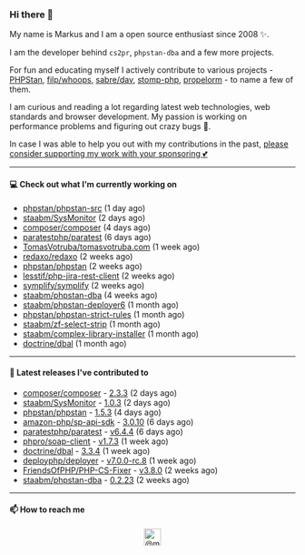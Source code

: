 ### Hi there 👋



My name is Markus and I am a open source enthusiast since 2008 ✨.

I am the developer behind `cs2pr`, `phpstan-dba` and a few more projects.

For fun and educating myself I actively contribute to various projects - [PHPStan](https://github.com/phpstan/phpstan-src), [filp/whoops](https://github.com/filp/whoops), [sabre/dav](https://github.com/sabre-io/dav), [stomp-php](https://github.com/stomp-php/stomp-php), [propelorm](https://github.com/propelorm) - to name a few of them.

I am curious and reading a lot regarding latest web technologies, web standards and browser development. My passion is working on performance problems and figuring out crazy bugs 🐜.

In case I was able to help you out with my contributions in the past, [please consider supporting my work with your sponsoring 💕](https://github.com/sponsors/staabm)


---

#### 💻 Check out what I'm currently working on

- [phpstan/phpstan-src](https://github.com/phpstan/phpstan-src) (1 day ago)
- [staabm/SysMonitor](https://github.com/staabm/SysMonitor) (2 days ago)
- [composer/composer](https://github.com/composer/composer) (4 days ago)
- [paratestphp/paratest](https://github.com/paratestphp/paratest) (6 days ago)
- [TomasVotruba/tomasvotruba.com](https://github.com/TomasVotruba/tomasvotruba.com) (1 week ago)
- [redaxo/redaxo](https://github.com/redaxo/redaxo) (2 weeks ago)
- [phpstan/phpstan](https://github.com/phpstan/phpstan) (2 weeks ago)
- [lesstif/php-jira-rest-client](https://github.com/lesstif/php-jira-rest-client) (2 weeks ago)
- [symplify/symplify](https://github.com/symplify/symplify) (2 weeks ago)
- [staabm/phpstan-dba](https://github.com/staabm/phpstan-dba) (4 weeks ago)
- [staabm/phpstan-deployer6](https://github.com/staabm/phpstan-deployer6) (1 month ago)
- [phpstan/phpstan-strict-rules](https://github.com/phpstan/phpstan-strict-rules) (1 month ago)
- [staabm/zf-select-strip](https://github.com/staabm/zf-select-strip) (1 month ago)
- [staabm/complex-library-installer](https://github.com/staabm/complex-library-installer) (1 month ago)
- [doctrine/dbal](https://github.com/doctrine/dbal) (1 month ago)

---

#### 🔭 Latest releases I've contributed to

- [composer/composer](https://github.com/composer/composer) - [2.3.3](https://github.com/composer/composer/releases/tag/2.3.3) (2 days ago)
- [staabm/SysMonitor](https://github.com/staabm/SysMonitor) - [1.0.3](https://github.com/staabm/SysMonitor/releases/tag/1.0.3) (2 days ago)
- [phpstan/phpstan](https://github.com/phpstan/phpstan) - [1.5.3](https://github.com/phpstan/phpstan/releases/tag/1.5.3) (4 days ago)
- [amazon-php/sp-api-sdk](https://github.com/amazon-php/sp-api-sdk) - [3.0.10](https://github.com/amazon-php/sp-api-sdk/releases/tag/3.0.10) (6 days ago)
- [paratestphp/paratest](https://github.com/paratestphp/paratest) - [v6.4.4](https://github.com/paratestphp/paratest/releases/tag/v6.4.4) (6 days ago)
- [phpro/soap-client](https://github.com/phpro/soap-client) - [v1.7.3](https://github.com/phpro/soap-client/releases/tag/v1.7.3) (1 week ago)
- [doctrine/dbal](https://github.com/doctrine/dbal) - [3.3.4](https://github.com/doctrine/dbal/releases/tag/3.3.4) (1 week ago)
- [deployphp/deployer](https://github.com/deployphp/deployer) - [v7.0.0-rc.8](https://github.com/deployphp/deployer/releases/tag/v7.0.0-rc.8) (1 week ago)
- [FriendsOfPHP/PHP-CS-Fixer](https://github.com/FriendsOfPHP/PHP-CS-Fixer) - [v3.8.0](https://github.com/FriendsOfPHP/PHP-CS-Fixer/releases/tag/v3.8.0) (2 weeks ago)
- [staabm/phpstan-dba](https://github.com/staabm/phpstan-dba) - [0.2.23](https://github.com/staabm/phpstan-dba/releases/tag/0.2.23) (2 weeks ago)

---

#### 📫 How to reach me

<p align="center">
<a href="https://twitter.com/@markusstaab" target="blank"><img align="center" src="https://cdn.jsdelivr.net/npm/simple-icons@3.0.1/icons/twitter.svg" alt="@markusstaab" height="30" width="30" /></a>
</p>
